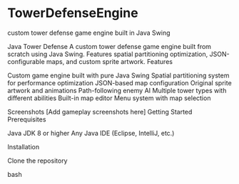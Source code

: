 # TowerDefenseEngine
custom tower defense game engine built in Java Swing 

Java Tower Defense
A custom tower defense game engine built from scratch using Java Swing. Features spatial partitioning optimization, JSON-configurable maps, and custom sprite artwork.
Features

Custom game engine built with pure Java Swing
Spatial partitioning system for performance optimization
JSON-based map configuration
Original sprite artwork and animations
Path-following enemy AI
Multiple tower types with different abilities
Built-in map editor
Menu system with map selection

Screenshots
[Add gameplay screenshots here]
Getting Started
Prerequisites

Java JDK 8 or higher
Any Java IDE (Eclipse, IntelliJ, etc.)

Installation

Clone the repository

bash
